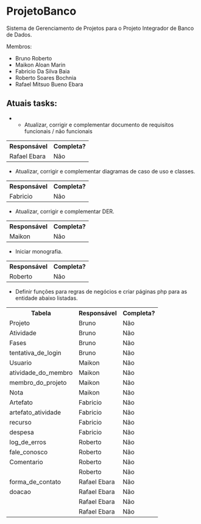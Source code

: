 ProjetoBanco
============

Sistema de Gerenciamento de Projetos para o Projeto Integrador de Banco de Dados.

Membros: 
- Bruno Roberto
- Maikon Aloan Marin
- Fabricio Da Silva Baia
- Roberto Soares Bochnia
- Rafael Mitsuo Bueno Ebara

Atuais tasks:
-------------

- - Atualizar, corrigir e complementar documento de requisitos funcionais / não funcionais

<table>
	<tr>
		<th>Responsável</th>
		<th>Completa?</th>
	</tr>
	<tr>
		<td>Rafael Ebara</td>
		<td>Não</td>
	</tr>
</table>

- Atualizar, corrigir e complementar diagramas de caso de uso e classes.

<table>
	<tr>
		<th>Responsável</th>
		<th>Completa?</th>
	</tr>
	<tr>
		<td>Fabricio</td>
		<td>Não</td>
	</tr>
</table>

- Atualizar, corrigir e complementar DER.

<table>
	<tr>
		<th>Responsável</th>
		<th>Completa?</th>
	</tr>
	<tr>
		<td>Maikon</td>
		<td>Não</td>
	</tr>
</table>

- Iniciar monografia.

<table>
	<tr>
		<th>Responsável</th>
		<th>Completa?</th>
	</tr>
	<tr>
		<td>Roberto</td>
		<td>Não</td>
	</tr>
</table>

- Definir funções para regras de negócios e criar páginas php para as entidade abaixo listadas.
	
<table>
	<tr>
		<th>Tabela</th>
		<th>Responsável</th>
		<th>Completa?</th>
	</tr>
  	<tr>
    		<td>Projeto</td>
    		<td>Bruno</td>
    		<td>Não</td>
  	</tr>
	<tr>
    		<td>Atividade</td>
    		<td>Bruno</td>
    		<td>Não</td>
  	</tr>
  	<tr>
    		<td>Fases</td>
    		<td>Bruno</td>
    		<td>Não</td>
  	</tr>
  	<tr>
    		<td>tentativa_de_login</td>
    		<td>Bruno</td>
    		<td>Não</td>
  	</tr>
  	<tr>
    		<td>Usuario</td>
    		<td>Maikon</td>
    		<td>Não</td>
  	</tr>
  	<tr>
    		<td>atividade_do_membro</td>
    		<td>Maikon</td>
    		<td>Não</td>
  	</tr>
  	<tr>
    		<td>membro_do_projeto</td>
    		<td>Maikon</td>
    		<td>Não</td>
  	</tr>
  	<tr>
    		<td>Nota</td>
    		<td>Maikon</td>
    		<td>Não</td>
  	</tr>
  	<tr>
    		<td>Artefato</td>
    		<td>Fabricio</td>
    		<td>Não</td>
  	</tr>
  	<tr>
    		<td>artefato_atividade</td>
    		<td>Fabricio</td>
    		<td>Não</td>
  	</tr>
  	<tr>
    		<td>recurso</td>
    		<td>Fabricio</td>
    		<td>Não</td>
  	</tr>
  	<tr>
    		<td>despesa</td>
    		<td>Fabricio</td>
    		<td>Não</td>
  	</tr>
  	<tr>
    		<td>log_de_erros</td>
    		<td>Roberto</td>
    		<td>Não</td>
  	</tr>
  	<tr>
    		<td>fale_conosco</td>
    		<td>Roberto</td>
    		<td>Não</td>
  	</tr>
  	<tr>
    		<td>Comentario</td>
    		<td>Roberto</td>
    		<td>Não</td>
  	</tr>
  	<tr>
    		<td></td>
    		<td>Roberto</td>
    		<td>Não</td>
  	</tr>
  	<tr>
    		<td>forma_de_contato</td>
    		<td>Rafael Ebara</td>
    		<td>Não</td>
  	</tr>
  	<tr>
    		<td>doacao</td>
    		<td>Rafael Ebara</td>
    		<td>Não</td>
  	</tr>
  	<tr>
    		<td></td>
    		<td>Rafael Ebara</td>
    		<td>Não</td>
  	</tr>
  	<tr>
    		<td></td>
    		<td>Rafael Ebara</td>
    		<td>Não</td>
  	</tr>
</table>
